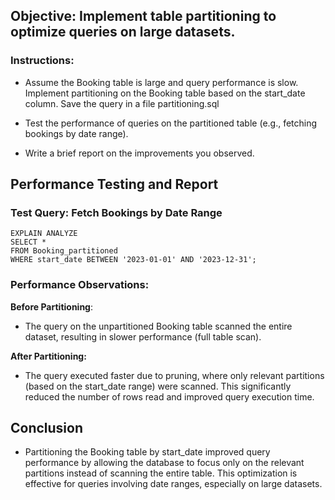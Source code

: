 ## Objective: Implement table partitioning to optimize queries on large datasets.

### Instructions:

* Assume the Booking table is large and query performance is slow. Implement partitioning on the Booking table based on the start_date column. Save the query in a file partitioning.sql

* Test the performance of queries on the partitioned table (e.g., fetching bookings by date range).

* Write a brief report on the improvements you observed.

## Performance Testing and Report
### Test Query: Fetch Bookings by Date Range
```
EXPLAIN ANALYZE
SELECT * 
FROM Booking_partitioned 
WHERE start_date BETWEEN '2023-01-01' AND '2023-12-31';
```

### Performance Observations:
**Before Partitioning**:
* The query on the unpartitioned Booking table scanned the entire dataset, resulting in slower performance (full table scan).

**After Partitioning:**
* The query executed faster due to pruning, where only relevant partitions (based on the start_date range) were scanned. This significantly reduced the number of rows read and improved query execution time.

## Conclusion
* Partitioning the Booking table by start_date improved query performance by allowing the database to focus only on the relevant partitions instead of scanning the entire table. This optimization is effective for queries involving date ranges, especially on large datasets.











